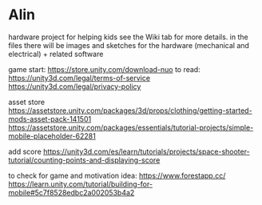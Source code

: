# Alin
hardware project for helping kids
see the Wiki tab for more details.
in the files there will be images and sketches for the hardware (mechanical and electrical) + related software

game start:
https://store.unity.com/download-nuo
to read:
https://unity3d.com/legal/terms-of-service
https://unity3d.com/legal/privacy-policy


asset store 
https://assetstore.unity.com/packages/3d/props/clothing/getting-started-mods-asset-pack-141501
https://assetstore.unity.com/packages/essentials/tutorial-projects/simple-mobile-placeholder-62281


add score
https://unity3d.com/es/learn/tutorials/projects/space-shooter-tutorial/counting-points-and-displaying-score

to check for game and motivation idea:
https://www.forestapp.cc/
https://learn.unity.com/tutorial/building-for-mobile#5c7f8528edbc2a002053b4a2
